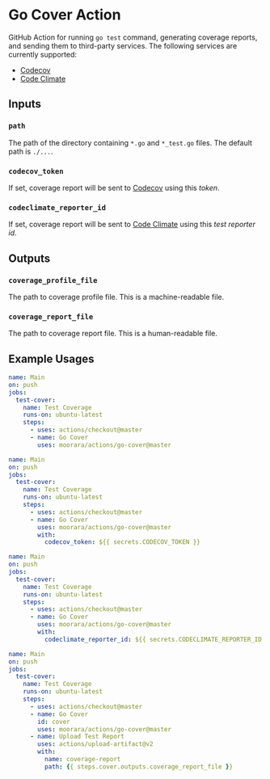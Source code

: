 # Go Cover Action

GitHub Action for running `go test` command, generating coverage reports, and sending them to third-party services.
The following services are currently supported:

  - [Codecov](https://codecov.io)
  - [Code Climate](https://codeclimate.com)

## Inputs

### `path`

The path of the directory containing `*.go` and `*_test.go` files.
The default path is `./...`.

### `codecov_token`

If set, coverage report will be sent to [Codecov](https://codecov.io) using this _token_.

### `codeclimate_reporter_id`

If set, coverage report will be sent to [Code Climate](https://codeclimate.com) using this _test reporter id_.

## Outputs

### `coverage_profile_file`

The path to coverage profile file.
This is a machine-readable file.

### `coverage_report_file`

The path to coverage report file.
This is a human-readable file.

## Example Usages

```yaml
name: Main
on: push
jobs:
  test-cover:
    name: Test Coverage
    runs-on: ubuntu-latest
    steps:
      - uses: actions/checkout@master
      - name: Go Cover
        uses: moorara/actions/go-cover@master
```

```yaml
name: Main
on: push
jobs:
  test-cover:
    name: Test Coverage
    runs-on: ubuntu-latest
    steps:
      - uses: actions/checkout@master
      - name: Go Cover
        uses: moorara/actions/go-cover@master
        with:
          codecov_token: ${{ secrets.CODECOV_TOKEN }}
```

```yaml
name: Main
on: push
jobs:
  test-cover:
    name: Test Coverage
    runs-on: ubuntu-latest
    steps:
      - uses: actions/checkout@master
      - name: Go Cover
        uses: moorara/actions/go-cover@master
        with:
          codeclimate_reporter_id: ${{ secrets.CODECLIMATE_REPORTER_ID }}
```

```yaml
name: Main
on: push
jobs:
  test-cover:
    name: Test Coverage
    runs-on: ubuntu-latest
    steps:
      - uses: actions/checkout@master
      - name: Go Cover
        id: cover
        uses: moorara/actions/go-cover@master
      - name: Upload Test Report
        uses: actions/upload-artifact@v2
        with:
          name: coverage-report
          path: {{ steps.cover.outputs.coverage_report_file }}
```

